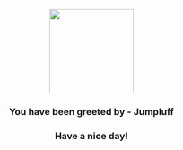 <p align="center">
            <img src="https://raw.githubusercontent.com/PokeAPI/sprites/master/sprites/pokemon/189.png" width="150" height="150">
          </p>
          <h3 align="center">You have been greeted by - <b>Jumpluff</b></h3>
          <h3 align="center">Have a nice day!</h3>
        
